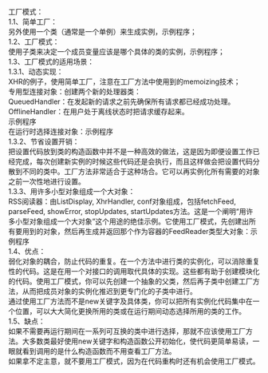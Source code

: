 工厂模式：<br />
1.1、简单工厂：<br />
另外使用一个类（通常是一个单例）来生成实例，示例程序；<br />
1.2、工厂模式：<br />
使用子类来决定一个成员变量应该是哪个具体的类的实例，示例程序；<br />
1.3、工厂模式的适用场景：<br />
1.3.1、动态实现：<br />
XHR的例子，使用简单工厂，注意在工厂方法中使用到的memoizing技术；<br />
专用型连接对象：创建两个新的处理器类：<br />
QueuedHandler：在发起新的请求之前先确保所有请求都已经成功处理。<br />
OfflineHandler：在用户处于离线状态时把请求缓存起来。<br />
示例程序<br />
在运行时选择连接对象：示例程序<br />
1.3.2、节省设置开销：<br />
把设置代码放到类的构造函数中并不是一种高效的做法，这是因为即便设置工作已经完成，每次创建新实例的时候这些代码还是会执行，而且这样做会把设置代码分散到不同的类中。工厂方法非常适合于这种场合。它可以再实例化所有需要的对象之前一次性地进行设置。<br />
1.3.3、用许多小型对象组成一个大对象：<br />
RSS阅读器：由ListDisplay, XhrHandler, conf对象组成，包括fetchFeed, parseFeed, showError, stopUpdates, startUpdates方法。这是一个阐明“用许多小型对象组成一个大对象”这个用途的绝佳示例。它使用工厂模式，先创建出所有要用到的对象，然后再生成并返回那个作为容器的FeedReader类型大对象：示例程序<br />
1.4、优点：<br />
弱化对象的耦合，防止代码的重复。在一个方法中进行类的实例化，可以消除重复性的代码。这是在用一个对接口的调用取代具体的实现。这些都有助于创建模块化的代码。使用工厂模式，你可以先创建一个抽象的父类，然后再子类中创建工厂方法，从而把成员对象的实例化推迟到更专门化的子类中进行。<br />
通过使用工厂方法而不是new关键字及具体类，你可以把所有实例化代码集中在一个位置，可以大大简化更换所用的类或在运行期间动态选择所用的类的工作。<br />
1.5、缺点：<br />
如果不需要再运行期间在一系列可互换的类中进行选择，那就不应该使用工厂方法。大多数类最好使用new关键字和构造函数公开初始化，使代码更简单易读，一眼就看到调用的是什么构造函数而不用查看工厂方法。<br />
如果拿不定主意，就不要用工厂模式，因为在代码重构时还有机会使用工厂模式。